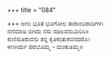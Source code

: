 +++
title = "084"

+++
ಅಣು ಭೂತ ಭೂಗೋಲ ತಾರಾಂಬರಾದಿಗಳ।  
ನಣಿಮಾಡಿ ಬಿಗಿದು ನಸು ಸಡಿಲವನುಮಿರಿಸಿ॥  
ಕುಣಿಸುತಿರುವನು ತನ್ನ ಕೃತಿಕಂತುಕವನದರೊ।  
ಳಣಗಿರ್ದು ಪರಬೊಮ್ಮ - ಮಂಕುತಿಮ್ಮ॥  
